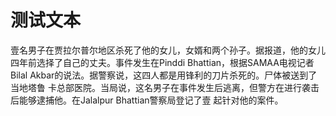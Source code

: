 # 测试文本

壹名男子在贾拉尔普尔地区杀死了他的女儿，女婿和两个孙子。据报道，他的女儿四年前选择了自己的丈夫。事件发生在Pinddi Bhattian，根据SAMAA电视记者Bilal Akbar的说法。据警察说，这四人都是用锋利的刀片杀死的。尸体被送到了当地塔鲁
卡总部医院。当局说，这名男子在事件发生后逃离，但警方在进行袭击后能够逮捕他。在Jalalpur Bhattian警察局登记了壹
起针对他的案件。
